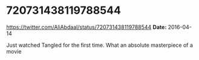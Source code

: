 # 720731438119788544
https://twitter.com/AliAbdaal/status/720731438119788544
**Date:** 2016-04-14

Just watched Tangled for the first time. What an absolute masterpiece of a movie
